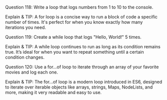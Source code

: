 Question 118: Write a loop that logs numbers from 1 to 10 to the console.

Explain & TIP: A for loop is a concise way to run a block of code a specific number of times. It's perfect for when you know exactly how many iterations you need.



Question 119: Create a while loop that logs "Hello, World!" 5 times.

Explain & TIP: A while loop continues to run as long as its condition remains true. It’s ideal for when you want to repeat something until a certain condition changes.



Question 120: Use a for...of loop to iterate through an array of your favorite movies and log each one.

Explain & TIP: The for...of loop is a modern loop introduced in ES6, designed to iterate over iterable objects like arrays, strings, Maps, NodeLists, and more, making it very readable and easy to use.
